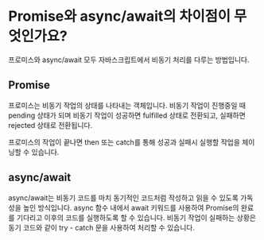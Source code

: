 # Promise와 async/await의 차이점이 무엇인가요?

프로미스와 async/await 모두 자바스크립트에서 비동기 처리를 다루는 방법입니다.

## Promise

프로미스는 비동기 작업의 상태를 나타내는 객체입니다. 비동기 작업이 진행중일 때 pending 상태가 되며 비동기 작업이 성공하면 fulfilled 상태로 전환되고, 실패하면 rejected 상태로 전환됩니다.

프로미스의 작업이 끝나면 then 또는 catch를 통해 성공과 실패시 실행할 작업을 체이닝할 수 있습니다.

## async/await

async/await는 비동기 코드를 마치 동기적인 코드처럼 작성하고 읽을 수 있도록 가독성을 높인 방식입니다.
async 함수 내에서 await 키워드를 사용하여 Promise의 완료를 기다리고 이후의 코드를 실행하도록 할 수 있습니다.
비동기 작업이 실패하는 상황은 동기 코드와 같이 try - catch 문을 사용하여 처리할 수 있습니다.
